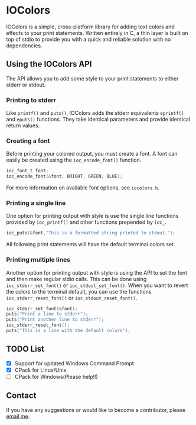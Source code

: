 # IOColors

IOColors is a simple, cross-platform library for adding text colors 
and effects to your print statements. Written entirely
in C, a thin layer is built on top of stdio to provide you with
a quick and reliable solution with no dependencies.

## Using the IOColors API

The API allows you to add some style to your print statements to 
either stderr or stdout.

### Printing to stderr

Like `printf()` and `puts()`, IOColors adds the stderr equivalents
`eprintf()` and `eputs()` functions. They take identical parameters
and provide identical return values.

### Creating a font

Before printing your colored output, you must create a font. A font 
can easily be created using the `ioc_encode_font()` function.

```c
ioc_font_t font;
ioc_encode_font(&font, BRIGHT, GREEN, BLUE);
```

For more information on available font options, see `iocolors.h`.

### Printing a single line

One option for printing output with style is use the single line 
functions provided by `ioc_printf()` and other functions prepended by
`ioc_`.

```c
ioc_puts(&font,"This is a formatted string printed to stdout.");
```
All following print statements will have the default terminal colors
set.

### Printing multiple lines

Another option for printing output with style is using the API to set
the font and then make regular stdio calls. This can be done using
`ioc_stderr_set_font()` or `ioc_stdout_set_font()`. When you want to
revert the colors to the terminal default, you can use the functions
`ioc_stderr_reset_font()` or `ioc_stdout_reset_font()`.

```c
ioc_stderr_set_font(&font);
puts("Print a line to stderr");
puts("Print another line to stderr");
ioc_stderr_reset_font();
puts("This is a line with the default colors");
```

## TODO List

- [x] Support for updated Windows Command Prompt
- [x] CPack for Linux/Unix
- [ ] CPack for Windows(Please help!!)

## Contact

If you have any suggestions or would like to become a contributor,
please [email me](mailto:johnpatek2@gmail.com?subject=IOColors).